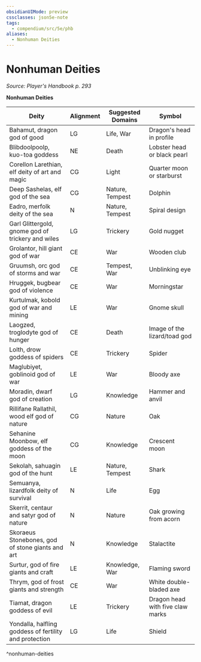 ```yaml
---
obsidianUIMode: preview
cssclasses: json5e-note
tags:
  - compendium/src/5e/phb
aliases:
  - Nonhuman Deities
---
```

# Nonhuman Deities
*Source: Player's Handbook p. 293* 

**Nonhuman Deities**

| Deity | Alignment | Suggested Domains | Symbol |
|-------|-----------|-------------------|--------|
| Bahamut, dragon god of good | LG | Life, War | Dragon's head in profile |
| Blibdoolpoolp, kuo-toa goddess | NE | Death | Lobster head or black pearl |
| Corellon Larethian, elf deity of art and magic | CG | Light | Quarter moon or starburst |
| Deep Sashelas, elf god of the sea | CG | Nature, Tempest | Dolphin |
| Eadro, merfolk deity of the sea | N | Nature, Tempest | Spiral design |
| Garl Glittergold, gnome god of trickery and wiles | LG | Trickery | Gold nugget |
| Grolantor, hill giant god of war | CE | War | Wooden club |
| Gruumsh, orc god of storms and war | CE | Tempest, War | Unblinking eye |
| Hruggek, bugbear god of violence | CE | War | Morningstar |
| Kurtulmak, kobold god of war and mining | LE | War | Gnome skull |
| Laogzed, troglodyte god of hunger | CE | Death | Image of the lizard/toad god |
| Lolth, drow goddess of spiders | CE | Trickery | Spider |
| Maglubiyet, goblinoid god of war | LE | War | Bloody axe |
| Moradin, dwarf god of creation | LG | Knowledge | Hammer and anvil |
| Rillifane Rallathil, wood elf god of nature | CG | Nature | Oak |
| Sehanine Moonbow, elf goddess of the moon | CG | Knowledge | Crescent moon |
| Sekolah, sahuagin god of the hunt | LE | Nature, Tempest | Shark |
| Semuanya, lizardfolk deity of survival | N | Life | Egg |
| Skerrit, centaur and satyr god of nature | N | Nature | Oak growing from acorn |
| Skoraeus Stonebones, god of stone giants and art | N | Knowledge | Stalactite |
| Surtur, god of fire giants and craft | LE | Knowledge, War | Flaming sword |
| Thrym, god of frost giants and strength | CE | War | White double-bladed axe |
| Tiamat, dragon goddess of evil | LE | Trickery | Dragon head with five claw marks |
| Yondalla, halfling goddess of fertility and protection | LG | Life | Shield |
^nonhuman-deities
